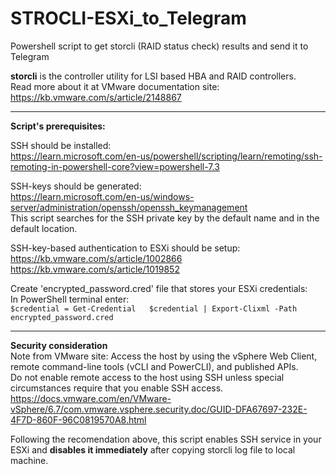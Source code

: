 # STROCLI-ESXi_to_Telegram
Powershell script to get storcli (RAID status check) results and send it to Telegram

**storcli** is the controller utility for LSI based HBA and RAID controllers.  
Read more about it at VMware documentation site: https://kb.vmware.com/s/article/2148867


---

**Script's prerequisites:**

SSH should be installed:  
https://learn.microsoft.com/en-us/powershell/scripting/learn/remoting/ssh-remoting-in-powershell-core?view=powershell-7.3

SSH-keys should be generated:  
https://learn.microsoft.com/en-us/windows-server/administration/openssh/openssh_keymanagement  
This script searches for the SSH private key by the default name and in the default location.

SSH-key-based authentication to ESXi should be setup:  
https://kb.vmware.com/s/article/1002866  
https://kb.vmware.com/s/article/1019852

Create 'encrypted_password.cred' file that stores your ESXi credentials:  
In PowerShell terminal enter:  
`$credential = Get-Credential  
$credential | Export-Clixml -Path encrypted_password.cred`

---

**Security consideration**  
Note from VMware site: Access the host by using the vSphere Web Client, remote command-line tools (vCLI and PowerCLI), and published APIs.  
Do not enable remote access to the host using SSH unless special circumstances require that you enable SSH access.
https://docs.vmware.com/en/VMware-vSphere/6.7/com.vmware.vsphere.security.doc/GUID-DFA67697-232E-4F7D-860F-96C0819570A8.html

Following the recomendation above, this script enables SSH service in your ESXi and **disables it immediately** after copying storcli log file to local machine.
